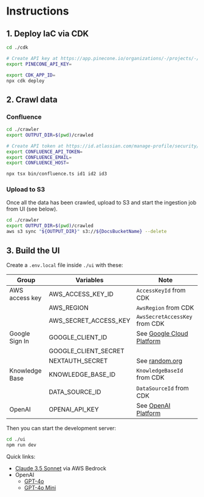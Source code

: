# Instructions

## 1. Deploy IaC via CDK

```bash
cd ./cdk

# Create API key at https://app.pinecone.io/organizations/-/projects/-/keys
export PINECONE_API_KEY=

export CDK_APP_ID=
npx cdk deploy
```

## 2. Crawl data

### Confluence

```bash
cd ./crawler
export OUTPUT_DIR=$(pwd)/crawled

# Create API token at https://id.atlassian.com/manage-profile/security/api-tokens
export CONFLUENCE_API_TOKEN=
export CONFLUENCE_EMAIL=
export CONFLUENCE_HOST=

npx tsx bin/confluence.ts id1 id2 id3
```

### Upload to S3

Once all the data has been crawled, upload to S3 and start the ingestion job from UI (see below).

```bash
cd ./crawler
export OUTPUT_DIR=$(pwd)/crawled
aws s3 sync "${OUTPUT_DIR}" s3://${DocsBucketName} --delete
```

## 3. Build the UI

Create a `.env.local` file inside `./ui` with these:

| Group          | Variables             | Note                          |
| -------------- | --------------------- | ----------------------------- |
| AWS access key | AWS_ACCESS_KEY_ID     | `AccessKeyId` from CDK        |
|                | AWS_REGION            | `AwsRegion` from CDK          |
|                | AWS_SECRET_ACCESS_KEY | `AwsSecretAccessKey` from CDK |
| Google Sign In | GOOGLE_CLIENT_ID      | See [Google Cloud Platform]   |
|                | GOOGLE_CLIENT_SECRET  |                               |
|                | NEXTAUTH_SECRET       | See [random.org]              |
| Knowledge Base | KNOWLEDGE_BASE_ID     | `KnowledgeBaseId` from CDK    |
|                | DATA_SOURCE_ID        | `DataSourceId` from CDK       |
| OpenAI         | OPENAI_API_KEY        | See [OpenAI Platform]         |

[Google Cloud Platform]: https://console.cloud.google.com/apis/credentials
[OpenAI Platform]: https://platform.openai.com/api-keys
[random.org]: https://www.random.org/passwords/

Then you can start the development server:

```bash
cd ./ui
npm run dev
```

Quick links:

- [Claude 3.5 Sonnet](http://localhost:3000) via AWS Bedrock
- OpenAI
  - [GPT-4o](http://localhost:3000/?provider=openai)
  - [GPT-4o Mini](http://localhost:3000/?provider=openai&model=gpt-4o-mini)

